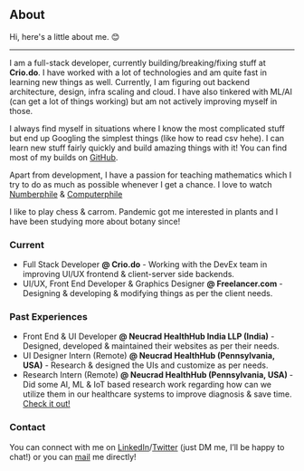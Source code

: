## About

Hi, here's a little about me. 😊

<hr>
I am a full-stack developer, currently building/breaking/fixing stuff at <b>Crio.do</b>. I have worked with a lot of technologies and am quite fast in learning new things as well. Currently, I am figuring out backend architecture, design, infra scaling and cloud. I have also tinkered with ML/AI (can get a lot of things working) but am not actively improving myself in those.

I always find myself in situations where I know the most complicated stuff but end up Googling the simplest things (like how to read csv hehe). I can learn new stuff fairly quickly and build amazing things with it! You can find most of my builds on <a href="https://github.com/drcount-root" target="_blank">GitHub</a>.

Apart from development, I have a passion for teaching mathematics which I try to do as much as possible whenever I get a chance. I love to watch <a href="https://www.youtube.com/user/numberphile" target="_blank">Numberphile</a> & <a href="https://www.youtube.com/user/Computerphile" target="_blank">Computerphile</a>

I like to play chess & carrom. Pandemic got me interested in plants and I have been studying more about botany since!

### Current

<ul>
<li>Full Stack Developer <b>@ Crio.do</b> - Working with the DevEx team in improving UI/UX frontend & client-server side backends.</li>

<li>UI/UX, Front End Developer & Graphics Designer <b>@ Freelancer.com</b> - Designing & developing & modifying things as per the client needs.
</li>
</ul>

### Past Experiences

<ul>
<li>
    Front End & UI Developer <b>@ Neucrad HealthHub India LLP (India)</b> - Designed, developed & maintained their websites as per their needs.
</li>

<li>
    UI Designer Intern (Remote) <b>@ Neucrad HealthHub (Pennsylvania, USA)</b> - Research & designed the UIs and customize as per needs.
</li>

<li>
    Research Intern (Remote) <b>@ Neucrad HealthHub (Pennsylvania, USA) </b>- Did some AI, ML & IoT based research work regarding how can we utilize them in our healthcare systems to improve diagnosis & save time. <a href="https://drive.google.com/drive/folders/1Oq0a4__FERU_Dt_vVdgH9qba4bDhzcEd?usp=sharing" target="_blank">Check it out!</a>
</li>
</ul>

### Contact

You can connect with me on <a href="https://www.linkedin.com/in/about-subham-sahu" target="_blank">LinkedIn</a>/<a href="https://mobile.twitter.com/about_subham" target="_blank">Twitter</a> (just DM me, I’ll be happy to chat!) or you can <a href="mailto:about.subhamsahu@gmail.com" target="_blank">mail</a> me directly!
